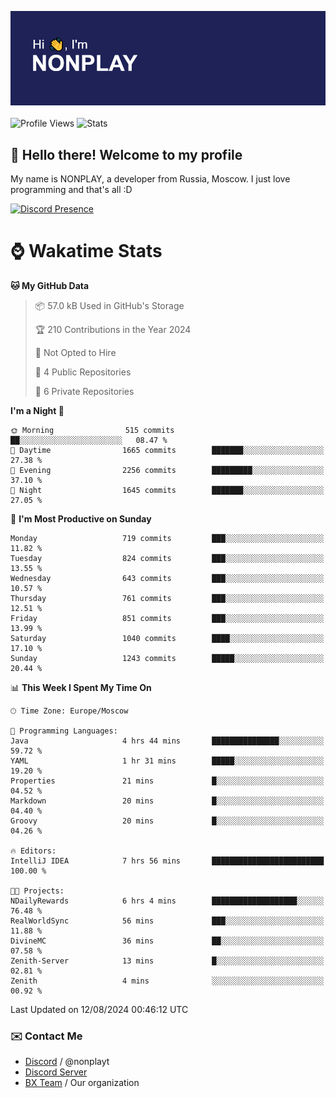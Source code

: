 ![Discord Presence](./header.png)
<br></br>
![Profile Views](https://komarev.com/ghpvc/?username=NONPLAYT&color=blue&style=for-the-badge)
![Stats](https://img.shields.io/badge/0%25-OPTIMIZED-orange?style=for-the-badge)


## :wave: Hello there! Welcome to my profile

My name is NONPLAY, a developer from Russia, Moscow. I just love programming and that's all :D

[![Discord Presence](https://lanyard.cnrad.dev/api/597087584090587177?showDisplayName=true)](https://discord.com/users/597087584090587177) 

# ⌚ Wakatime Stats

<!--START_SECTION:waka-->
**🐱 My GitHub Data** 

> 📦 57.0 kB Used in GitHub's Storage 
 > 
> 🏆 210 Contributions in the Year 2024
 > 
> 🚫 Not Opted to Hire
 > 
> 📜 4 Public Repositories 
 > 
> 🔑 6 Private Repositories 
 > 
**I'm a Night 🦉** 

```text
🌞 Morning                515 commits         ██░░░░░░░░░░░░░░░░░░░░░░░   08.47 % 
🌆 Daytime                1665 commits        ███████░░░░░░░░░░░░░░░░░░   27.38 % 
🌃 Evening                2256 commits        █████████░░░░░░░░░░░░░░░░   37.10 % 
🌙 Night                  1645 commits        ███████░░░░░░░░░░░░░░░░░░   27.05 % 
```
📅 **I'm Most Productive on Sunday** 

```text
Monday                   719 commits         ███░░░░░░░░░░░░░░░░░░░░░░   11.82 % 
Tuesday                  824 commits         ███░░░░░░░░░░░░░░░░░░░░░░   13.55 % 
Wednesday                643 commits         ███░░░░░░░░░░░░░░░░░░░░░░   10.57 % 
Thursday                 761 commits         ███░░░░░░░░░░░░░░░░░░░░░░   12.51 % 
Friday                   851 commits         ███░░░░░░░░░░░░░░░░░░░░░░   13.99 % 
Saturday                 1040 commits        ████░░░░░░░░░░░░░░░░░░░░░   17.10 % 
Sunday                   1243 commits        █████░░░░░░░░░░░░░░░░░░░░   20.44 % 
```


📊 **This Week I Spent My Time On** 

```text
🕑︎ Time Zone: Europe/Moscow

💬 Programming Languages: 
Java                     4 hrs 44 mins       ███████████████░░░░░░░░░░   59.72 % 
YAML                     1 hr 31 mins        █████░░░░░░░░░░░░░░░░░░░░   19.20 % 
Properties               21 mins             █░░░░░░░░░░░░░░░░░░░░░░░░   04.52 % 
Markdown                 20 mins             █░░░░░░░░░░░░░░░░░░░░░░░░   04.40 % 
Groovy                   20 mins             █░░░░░░░░░░░░░░░░░░░░░░░░   04.26 % 

🔥 Editors: 
IntelliJ IDEA            7 hrs 56 mins       █████████████████████████   100.00 % 

🐱‍💻 Projects: 
NDailyRewards            6 hrs 4 mins        ███████████████████░░░░░░   76.48 % 
RealWorldSync            56 mins             ███░░░░░░░░░░░░░░░░░░░░░░   11.88 % 
DivineMC                 36 mins             ██░░░░░░░░░░░░░░░░░░░░░░░   07.58 % 
Zenith-Server            13 mins             █░░░░░░░░░░░░░░░░░░░░░░░░   02.81 % 
Zenith                   4 mins              ░░░░░░░░░░░░░░░░░░░░░░░░░   00.92 % 
```


 Last Updated on 12/08/2024 00:46:12 UTC
<!--END_SECTION:waka-->

### ✉️ Contact Me

- [Discord](https://discord.com/users/597087584090587177) / @nonplayt
- [Discord Server](https://discord.gg/p7cxhw7E2M)
- [BX Team](https://github.com/BX-Team) / Our organization
